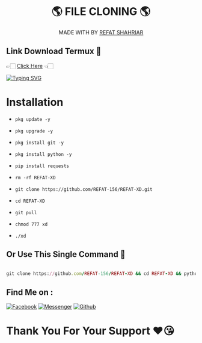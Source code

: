 <h1 align="center">
 🌎 FILE CLONING 🌎
</h1>
</div>
<p align="center">
  MADE WITH BY <a href="https://github.com/REFAT-156">REFAT SHAHRIAR</a>
</p>
<p align="center">

## Link Download Termux 🤍
👉🏻 [Click Here](https://f-droid.org/repo/com.termux_118.apk) 👈🏻

[![Typing SVG](https://readme-typing-svg.herokuapp.com?font=Neuton&size=23&color=30FF40&background=000000¢er=true&vCenter=true&width=350&height=55&lines=YOU+RESPECT+ME+I+RESPECT+YOU+😊;YOU+DISPECT+ME+I+FUCK+YOU+🙂)](https://git.io/typing-svg)
 
# Installation
 
- `pkg update -y`
 
- `pkg upgrade -y`
 
- `pkg install git -y`
 
- `pkg install python -y`

- `pip install requests`
 
- `rm -rf REFAT-XD`
 
- `git clone https://github.com/REFAT-156/REFAT-XD.git`
 
- `cd REFAT-XD`

- `git pull`

- `chmod 777 xd`

- `./xd`

## Or Use This Single Command 💁
```ruby

git clone https://github.com/REFAT-156/REFAT-XD && cd REFAT-XD && python REFAT.py

```
## Find Me on :
 
[![Facebook](https://img.shields.io/badge/Facebook-green?style=for-the-badge&logo=facebook)](https://fb.com/FHRBROO)
[![Messenger](https://img.shields.io/badge/Chat-Messenger-blue?style=for-the-badge&logo=messenger)](https://m.me/FHRBROO)
[![Github](https://img.shields.io/badge/Github-REFAT-156green?style=for-the-badge&logo=github)](https://github.com/REFAT-156)
 
# Thank You For Your Support ❤️😘

